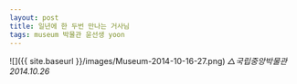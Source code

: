 ```yaml
---
layout: post
title: 일년에 한 두번 만나는 거사님
tags: museum 박물관 윤선생 yoon
---
```


![]({{ site.baseurl }}/images/Museum-2014-10-16-27.png)
*△국립중앙박물관 2014.10.26*
